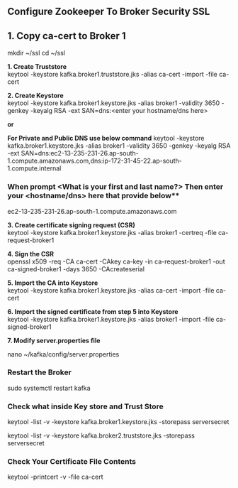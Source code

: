 ## Configure Zookeeper To Broker Security SSL

## 1. Copy ca-cert to Broker 1

mkdir ~/ssl
cd ~/ssl

**1. Create Truststore** <br />
keytool -keystore kafka.broker1.truststore.jks -alias ca-cert -import -file ca-cert

**2. Create Keystore** <br />
keytool -keystore kafka.broker1.keystore.jks -alias broker1 -validity 3650 -genkey -keyalg RSA -ext SAN=dns:<enter your hostname/dns here>

**or**

**For Private and Public DNS use below command**
keytool -keystore kafka.broker1.keystore.jks -alias broker1 -validity 3650 -genkey -keyalg RSA -ext SAN=dns:ec2-13-235-231-26.ap-south-1.compute.amazonaws.com,dns:ip-172-31-45-22.ap-south-1.compute.internal

### When prompt <What is your first and last name?> Then enter your <hostname/dns> here that provide below**

ec2-13-235-231-26.ap-south-1.compute.amazonaws.com 

**3. Create certificate signing request (CSR)** <br />
keytool -keystore kafka.broker1.keystore.jks -alias broker1 -certreq -file ca-request-broker1

**4. Sign the CSR** <br />
openssl x509 -req -CA ca-cert -CAkey ca-key -in ca-request-broker1 -out ca-signed-broker1 -days 3650 -CAcreateserial

**5. Import the CA into Keystore** <br />
keytool -keystore kafka.broker1.keystore.jks -alias ca-cert -import -file ca-cert

**6. Import the signed certificate from step 5 into Keystore** <br />
keytool -keystore kafka.broker1.keystore.jks -alias broker1 -import -file ca-signed-broker1

**7. Modify server.properties file** <br />

nano ~/kafka/config/server.properties

[](./server-0.properties)

### Restart the Broker

sudo systemctl restart kafka

### Check what inside Key store and Trust Store

keytool -list -v -keystore kafka.broker1.keystore.jks -storepass serversecret

keytool -list -v -keystore kafka.broker2.truststore.jks -storepass serversecret

### Check Your Certificate File Contents

keytool -printcert -v -file ca-cert


